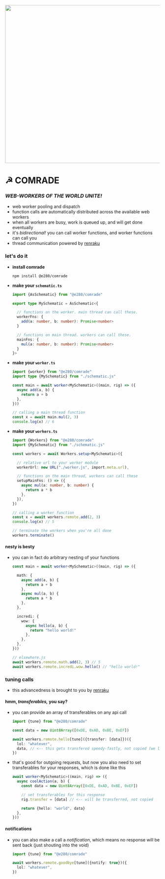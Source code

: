 
<div align="center"><img alt="" width="512" src="./assets/comrade.avif"/></div>

# ☭ COMRADE

### *WEB-WORKERS OF THE WORLD UNITE!*
- web worker pooling and dispatch
- function calls are automatically distributed across the available web workers
- when all workers are busy, work is queued up, and will get done eventually
- it's *bidirectional!* you can call worker functions, and worker functions can call you
- thread communication powered by [renraku](https://github.com/chase-moskal/renraku)

### let's do it
- **install comrade**
  ```sh
  npm install @e280/comrade
  ```
- **make your `schematic.ts`**
  ```ts
  import {AsSchematic} from "@e280/comrade"

  export type MySchematic = AsSchematic<{

    // functions on the worker. main thread can call these.
    workerFns: {
      add(a: number, b: number): Promise<number>
    }

    // functions on main thread. workers can call these.
    mainFns: {
      mul(a: number, b: number): Promise<number>
    }
  }>
  ```
- **make your `worker.ts`**
  ```ts
  import {worker} from "@e280/comrade"
  import type {MySchematic} from "./schematic.js"

  const main = await worker<MySchematic>((main, rig) => ({
    async add(a, b) {
      return a + b
    },
  }))

  // calling a main thread function
  const x = await main.mul(2, 3)
  console.log(x) // 6
  ```
- **make your `workers.ts`**
  ```ts
  import {Workers} from "@e280/comrade"
  import {MySchematic} from "./schematic.js"

  const workers = await Workers.setup<MySchematic>({

    // relative url to your worker module
    workerUrl: new URL("./worker.js", import.meta.url),

    // functions on the main thread, workers can call these
    setupMainFns: () => ({
      async mul(a: number, b: number) {
        return a * b
      },
    }),
  })

  // calling a worker function
  const x = await workers.remote.add(2, 3)
  console.log(x) // 5

  // terminate the workers when you're all done
  workers.terminate()
  ```

#### nesty is besty
- you can in fact do arbitrary nesting of your functions
  ```ts
  const main = await worker<MySchematic>((main, rig) => ({

    math: {
      async add(a, b) {
        return a + b
      },
      async mul(a, b) {
        return a * b
      },
    },

    incredi: {
      wow: {
        async hello(a, b) {
          return "hello world!"
        },
      },
    },
  }))

  // elsewhere.js
  await workers.remote.math.add(2, 3) // 5
  await workers.remote.incredi.wow.hello() // "hello world!"
  ```

### tuning calls
- this advancedness is brought to you by [renraku](https://github.com/chase-moskal/renraku)

#### hmm, *transferables,* you say?
- you can provide an array of transferables on any api call
  ```ts
  import {tune} from "@e280/comrade"

  const data = new Uint8Array([0xDE, 0xAD, 0xBE, 0xEF])

  await workers.remote.hello[tune]({transfer: [data]})({
    lol: "whatever",
    data, // <-- this gets transfered speedy-fastly, not copied (we like this)
  })
  ```
- that's good for outgoing requests, but now you also need to set transferables for your responses, which is done like this
  ```ts
  await worker<MySchematic>((main, rig) => ({
    async coolAction(a, b) {
      const data = new Uint8Array([0xDE, 0xAD, 0xBE, 0xEF])

      // set transferables for this response
      rig.transfer = [data] // <-- will be transferred, not copied

      return {hello: "world", data}
    },
  }))
  ```

#### notifications
- you can also make a call a *notification*, which means no response will be sent back (just shouting into the void)
  ```ts
  import {tune} from "@e280/comrade"

  await workers.remote.goodbye[tune]({notify: true})({
    lol: "whatever",
  })
  ```

